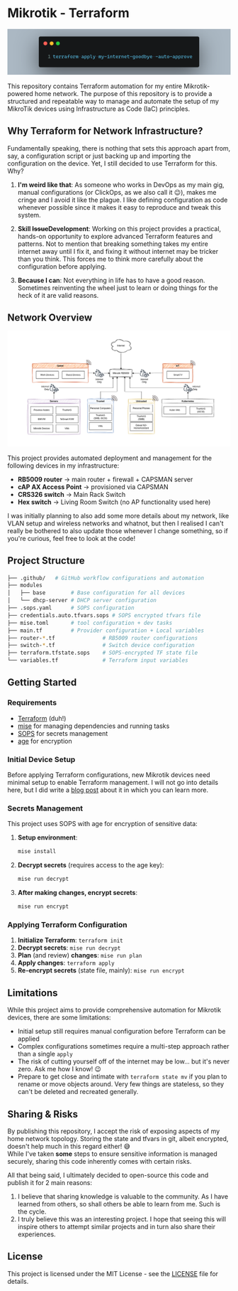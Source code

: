 # Mikrotik - Terraform

![Thumbnail](./thumbnail.png)

This repository contains Terraform automation for my entire Mikrotik-powered home network. The purpose of this repository is to provide a structured and repeatable way to manage and automate the setup of my MikroTik devices using Infrastructure as Code (IaC) principles.

## Why Terraform for Network Infrastructure?

Fundamentally speaking, there is nothing that sets this approach apart from, say, a configuration script or just backing up and importing the configuration on the device. Yet, I still decided to use Terraform for this. Why?

1. **I'm weird like that**: As someone who works in DevOps as my main gig, manual configurations (or ClickOps, as we also call it 😉), makes me cringe and I avoid it like the plague. I like defining configuration as code whenever possible since it makes it easy to reproduce and tweak this system.

2. **Skill ~~Issue~~Development**: Working on this project provides a practical, hands-on opportunity to explore advanced Terraform features and patterns. Not to mention that breaking something takes my entire internet away until I fix it, and fixing it without internet may be tricker than you think. This forces me to think more carefully about the configuration before applying.

3. **Because I can**: Not everything in life has to have a good reason. Sometimes reinventing the wheel just to learn or doing things for the heck of it are valid reasons.

## Network Overview

![Network Diagram](./network-diagram.drawio.png)

This project provides automated deployment and management for the following devices in my infrastructure:

- **RB5009 router** -> main router + firewall + CAPSMAN server
- **cAP AX Access Point** -> provisioned via CAPSMAN
- **CRS326 switch** -> Main Rack Switch
- **Hex switch** -> Living Room Switch (no AP functionality used here)

I was initially planning to also add some more details about my network, like VLAN setup and wireless networks and whatnot, but then I realised I can't really be bothered to also update those whenever I change something, so if you're curious, feel free to look at the code!

## Project Structure

```bash
├── .github/   # GitHub workflow configurations and automation
├── modules
│   ├── base        # Base configuration for all devices
│   └── dhcp-server # DHCP server configuration
├── .sops.yaml      # SOPS configuration
├── credentials.auto.tfvars.sops # SOPS encrypted tfvars file
├── mise.toml       # tool configuration + dev tasks
├── main.tf         # Provider configuration + Local variables
├── router-*.tf               # RB5009 router configurations
├── switch-*.tf               # Switch device configuration
├── terraform.tfstate.sops    # SOPS-encrypted TF state file
└── variables.tf              # Terraform input variables
```

## Getting Started

### Requirements

- [Terraform](https://www.terraform.io/) (duh!)
- [mise](https://mise.jdx.dev/) for managing dependencies and running tasks
- [SOPS](https://github.com/getsops/sops) for secrets management
- [age](https://github.com/FiloSottile/age) for encryption

### Initial Device Setup

Before applying Terraform configurations, new Mikrotik devices need minimal setup to enable Terraform management. I will not go into details here, but I did write a [blog post](https://mirceanton.com/posts/mikrotik-terraform-getting-started/) about it in which you can learn more.

### Secrets Management

This project uses SOPS with age for encryption of sensitive data:

1. **Setup environment**:

   ```bash
   mise install
   ```

2. **Decrypt secrets** (requires access to the age key):

   ```bash
   mise run decrypt
   ```

3. **After making changes, encrypt secrets**:

   ```bash
   mise run encrypt
   ```

### Applying Terraform Configuration

1. **Initialize Terraform**: `terraform init`
2. **Decrypt secrets**: `mise run decrypt`
3. **Plan** (and review) **changes**: `mise run plan`
4. **Apply changes**: `terraform apply`
5. **Re-encrypt secrets** (state file, mainly): `mise run encrypt`

## Limitations

While this project aims to provide comprehensive automation for Mikrotik devices, there are some limitations:

- Initial setup still requires manual configuration before Terraform can be applied
- Complex configurations sometimes require a multi-step approach rather than a single `apply`
- The risk of cutting yourself off of the internet may be low... but it's never zero. Ask me how I know! 😉
- Prepare to get close and intimate with `terraform state mv` if you plan to rename or move objects around. Very few things are stateless, so they can't be deleted and recreated generally.

## Sharing & Risks

By publishing this repository, I accept the risk of exposing aspects of my home network topology. Storing the state and tfvars in git, albeit encrypted, doesn't help much in this regard either! 😅  
While I've taken **some** steps to ensure sensitive information is managed securely, sharing this code inherently comes with certain risks.

All that being said, I ultimately decided to open-source this code and publish it for 2 main reasons:

1. I believe that sharing knowledge is valuable to the community. As I have learned from others, so shall others be able to learn from me. Such is the cycle.
2. I truly believe this was an interesting project. I hope that seeing this will inspire others to attempt similar projects and in turn also share their experiences.

## License

This project is licensed under the MIT License - see the [LICENSE](LICENSE) file for details.
